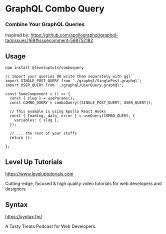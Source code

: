 # GraphQL Combo Query

### Combine Your GraphQL Queries

Inspired by: https://github.com/apollographql/graphql-tag/issues/169#issuecomment-568752182

## Usage

`npm install @leveluptuts/comboquery`

```tsx
// Import your queries OR write them separately with gql``
import SINGLE_POST_QUERY from './graphql/SinglePost.graphql';
import USER_QUERY from './graphql/UserQuery.graphql';

const SomeComponent = () => {
  const { slug } = useParams();
  const COMBO_QUERY = comboQuery([SINGLE_POST_QUERY, USER_QUERY]);

  // This example is using Apollo React Hooks
  const { loading, data, error } = useQuery(COMBO_QUERY, {
    variables: { slug },
  });

  // ... the rest of your stuffs
  return ();

};
```

## Level Up Tutorials

https://www.leveluptutorials.com

Cutting-edge, focused & high quality video tutorials for web developers and designers

## Syntax

https://syntax.fm/

A Tasty Treats Podcast for Web Developers.
